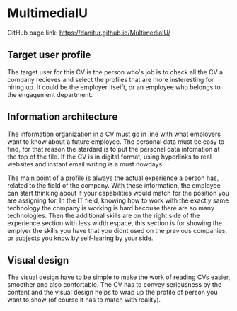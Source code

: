 # MultimediaIU
GitHub page link: https://danitur.github.io/MultimediaIU/


## Target user profile
The target user for this CV is the person who's job is to check all the CV a company recieves and select the profiles that are more insteresting for hiring up. It could be the employer itselft, or an employee who belongs to the engagement department.

## Information architecture
The information organization in a CV must go in line with what employers want to know about a future employee. The personal data must be easy to find, for that reason the stardard is to put the personal data infomation at the top of the file. If the CV is in digital format, using hyperlinks to real websites and instant email writing is a must nowdays.

The main point of a profile is always the actual experience a person has, related to the field of the company. With these information, the employee can start thinking about if your capabilities would match for the position you are assigning for. In the IT field, knowing how to work with the exactly same technology the company is working is hard becouse there are so many technologies. Then the additional skills are on the right side of the experience section with less width espace, this section is for showing the emplyer the skills you have that you didnt used on the previous companies, or subjects you know by self-learing by your side.

## Visual design
The visual design have to be simple to make the work of reading CVs easier, smoother and also confortable. The CV has to convey seriousness by the content and the visual design helps to wrap up the profile of person you want to show (of course it has to match with reality).
